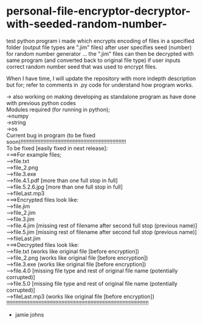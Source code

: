# personal-file-encryptor-decryptor-with-seeded-random-number-
test python program i made which encrypts encoding of files in a specified folder (output file types are ".jim" files) after user specifies seed (number) for random number generator ... the ".jim" files can then be decrypted with same program (and converted back to original file type) if user inputs correct random number seed that was used to encrypt files.  
  
When I have time, I will update the repository with more indepth description but for; refer to comments in .py code
for understand how program works.  
  
<repository to be updated soon>  
    
  -> also working on making developing as standalone program as have done with previous python codes  
 Modules required (for running in python);  
 ->numpy  
 ->string  
 ->os  
Current bug in program (to  be fixed soon)!!!!!!!!!!!!!!!!!!!!!!!!!!!!!!!!!!!!!!!!!!!!!!!!!!!!!!!!!!!!!!!!!!!!!  
  To be fixed [easily fixed in next release]:     
===>For example files;  
-->file.txt  
-->file_2.png  
-->file.3.exe  
-->file.4.1.pdf [more than one full stop in full]   
-->file.5.2.6.jpg [more than one full stop in full]  
-->fileLast.mp3  
===>Encrypted files look like:  
-->file.jim  
-->file_2.jim  
-->file.3.jim  
-->file.4.jim [missing rest of filename after second full stop (previous name)]  
-->file.5.jim [missing rest of filename after second full stop (previous name)]  
-->fileLast.jim  
===>Decrypted files look like:  
-->file.txt (works like original file [before encryption])  
-->file_2.png (works like original file [before encryption])  
-->file.3.exe (works like original file [before encryption])  
-->file.4.0 [missing file type and rest of original file name (potentially corrupted)]  
-->file.5.0 [missing file type and rest of original file name (potentially corrupted)]  
-->fileLast.mp3 (works like original file [before encryption])  
!!!!!!!!!!!!!!!!!!!!!!!!!!!!!!!!!!!!!!!!!!!!!!!!!!!!!!!!!!!!!!!!!!!!!!!!!!!!!!!!!!!!!!!!!!!!!  
- jamie johns  
